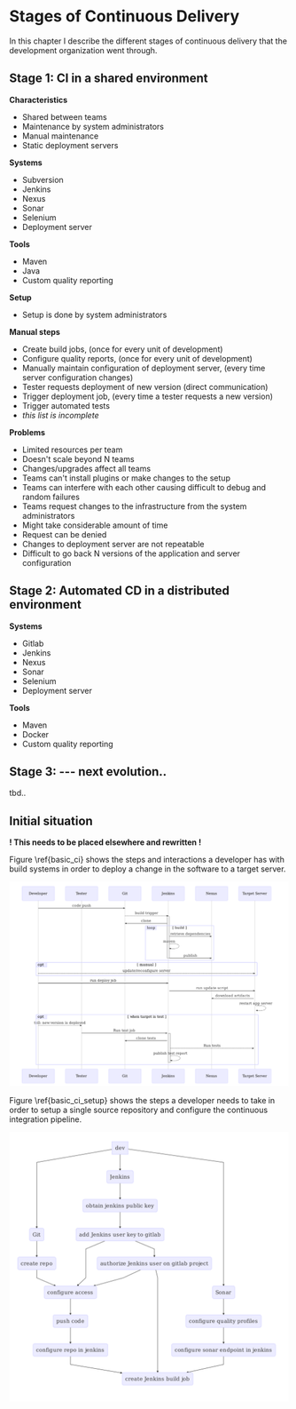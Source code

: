 # Stages of Continuous Delivery

In this chapter I describe the different stages of continuous delivery that the
development organization went through.

## Stage 1: CI in a shared environment

**Characteristics**
- Shared between teams
- Maintenance by system administrators
- Manual maintenance
- Static deployment servers

**Systems**
- Subversion
- Jenkins
- Nexus
- Sonar
- Selenium
- Deployment server

**Tools**
- Maven
- Java
- Custom quality reporting

**Setup**
- Setup is done by system administrators

**Manual steps**
- Create build jobs, (once for every unit of development)
- Configure quality reports, (once for every unit of development)
- Manually maintain configuration of deployment server, (every time server configuration changes)
- Tester requests deployment of new version (direct communication)
- Trigger deployment job, (every time a tester requests a new version)
- Trigger automated tests
- *this list is incomplete*


 **Problems**
- Limited resources per team
- Doesn't scale beyond N teams
- Changes/upgrades affect all teams
- Teams can't install plugins or make changes to the setup
- Teams can interfere with each other causing difficult to debug and random failures
- Teams request changes to the infrastructure from the system administrators
 - Might take considerable amount of time
 - Request can be denied
- Changes to deployment server are not repeatable
- Difficult to go back N versions of the application and server configuration

## Stage 2: Automated CD in a distributed environment


**Systems**
  - Gitlab
  - Jenkins
  - Nexus
  - Sonar
  - Selenium
  - Deployment server


 **Tools**
  - Maven
  - Docker
  - Custom quality reporting


## Stage 3: --- next evolution..

tbd..


## Initial situation

**! This needs to be placed elsewhere and rewritten !**

Figure \ref{basic_ci} shows the steps and interactions a developer has with
build systems in order to deploy a change in the software to a target server.

![Basic CI \label{basic_ci}](figures/mermaid/basic-ci-sequencediag.mermaid.png)

Figure \ref{basic_ci_setup} shows the steps a developer needs to take in order
to setup a single source repository and configure the continuous integration
pipeline.

![Basic CI setup \label{basic_ci}](figures/mermaid/basic-ci-initial-setup.mermaid.png)
